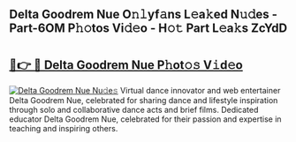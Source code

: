 ## Delta Goodrem Nue O𝚗𝚕yf𝚊ns L𝚎a𝚔ed N𝚞𝚍es - Part-6OM P𝚑𝚘tos Vi𝚍𝚎o - H𝚘𝚝 Part L𝚎a𝚔s ZcYdD

# <h2><a href="http://kf1ctn.oniu.top/?m=Delta+Goodrem+Nue">🔗👉 🔴 Delta Goodrem Nue P𝚑ot𝚘𝚜 V𝚒d𝚎o</a></h2>

[![Delta Goodrem Nue Nu𝚍e𝚜](https://i.imgur.com/0qMVB7G.gif)](http://kf1ctn.oniu.top/?m=Delta+Goodrem+Nue)
Virtual dance innovator and web entertainer Delta Goodrem Nue, celebrated for sharing dance and lifestyle inspiration through solo and collaborative dance acts and brief films. Dedicated educator Delta Goodrem Nue, celebrated for their passion and expertise in teaching and inspiring others.  
